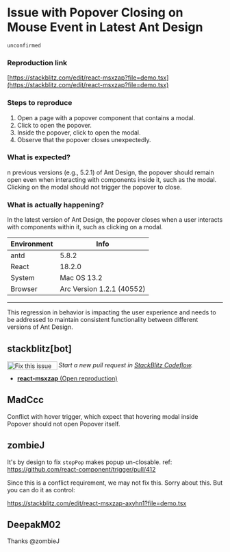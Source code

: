 # Issue with Popover Closing on Mouse Event in Latest Ant Design

`unconfirmed`

### Reproduction link

[https://stackblitz.com/edit/react-msxzap?file=demo.tsx](https://stackblitz.com/edit/react-msxzap?file=demo.tsx)

### Steps to reproduce

1. Open a page with a popover component that contains a modal.
2. Click to open the popover.
3. Inside the popover, click to open the modal.
4. Observe that the popover closes unexpectedly.

### What is expected?

n previous versions (e.g., 5.2.1) of Ant Design, the popover should remain open even when interacting with components inside it, such as the modal. Clicking on the modal should not trigger the popover to close.

### What is actually happening?

In the latest version of Ant Design, the popover closes when a user interacts with components within it, such as clicking on a modal.

| Environment | Info                      |
| ----------- | ------------------------- |
| antd        | 5.8.2                     |
| React       | 18.2.0                    |
| System      | Mac OS 13.2               |
| Browser     | Arc Version 1.2.1 (40552) |

---

This regression in behavior is impacting the user experience and needs to be addressed to maintain consistent functionality between different versions of Ant Design.

<!-- generated by ant-design-issue-helper. DO NOT REMOVE -->

## stackblitz[bot]

<a href='https://stackblitz.com/~/github.com/ant-design/ant-design/issues/44119?repros=react-msxzap'><img src='https://developer.stackblitz.com/img/fix_this_issue_small.svg' alt='Fix this issue in StackBlitz Codeflow' align='left' width='117' height='20'></a> _Start a new pull request in [StackBlitz Codeflow](https://stackblitz.com/~/github.com/ant-design/ant-design/issues/44119?repros=react-msxzap)._

- [**react-msxzap** (Open reproduction)](https://stackblitz.com/edit/react-msxzap?issueRepo=ant-design/ant-design&issueNumber=44119)

## MadCcc

Conflict with hover trigger, which expect that hovering modal inside Popover should not open Popover itself.

## zombieJ

It's by design to fix `stopPop` makes popup un-closable. ref: https://github.com/react-component/trigger/pull/412

Since this is a conflict requirement, we may not fix this. Sorry about this. But you can do it as control:

https://stackblitz.com/edit/react-msxzap-axyhn1?file=demo.tsx

## DeepakM02

Thanks @zombieJ
